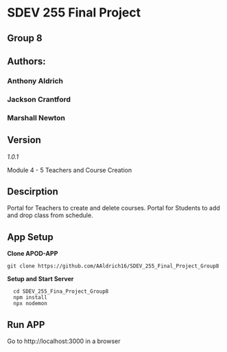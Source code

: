 # **SDEV 255 Final Project**
## **Group 8**
## **Authors:**
### Anthony Aldrich
### Jackson Crantford
### Marshall Newton


## **Version**
  *1.0.1*

  Module 4 - 5 Teachers and Course Creation

## **Descirption**
  Portal for Teachers to create and delete courses.
  Portal for Students to add and drop class from schedule.
  
## **App Setup**
  
  **Clone APOD-APP**
  ```
  git clone https://github.com/AAldrich16/SDEV_255_Final_Project_Group8
  ```

  
  **Setup and Start Server**
  ```
    cd SDEV_255_Fina_Project_Group8
    npm install
    npx nodemon
  ```

 ## **Run APP**
  Go to http://localhost:3000 in a browser